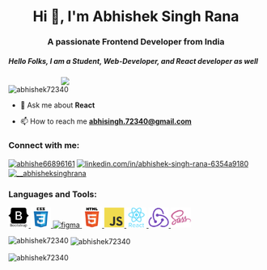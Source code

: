 <h1 align="center">Hi 👋, I'm Abhishek Singh Rana</h1>
<h3 align="center">A passionate Frontend Developer from India</h3>

<h5>Hello Folks, I am a Student, Web-Developer, and React developer as well</h5>
  
<img align='right' width='400' src='https://camo.githubusercontent.com/cae12fddd9d6982901d82580bdf321d81fb299141098ca1c2d4891870827bf17/68747470733a2f2f6d69726f2e6d656469756d2e636f6d2f6d61782f313336302f302a37513379765349765f7430696f4a2d5a2e676966'/>
<p align="left"> <img src="https://komarev.com/ghpvc/?username=abhishek72340&label=Profile%20views&color=0e75b6&style=flat" alt="abhishek72340" /> </p>

- 💬 Ask me about **React**

- 📫 How to reach me **abhisingh.72340@gmail.com**

<h3 align="left">Connect with me:</h3>
<p align="left">
<a href="https://twitter.com/abhishe66896161" target="blank"><img align="center" src="https://raw.githubusercontent.com/rahuldkjain/github-profile-readme-generator/master/src/images/icons/Social/twitter.svg" alt="abhishe66896161" height="30" width="40" /></a>
<a href="https://linkedin.com/in/linkedin.com/in/abhishek-singh-rana-6354a9180" target="blank"><img align="center" src="https://raw.githubusercontent.com/rahuldkjain/github-profile-readme-generator/master/src/images/icons/Social/linked-in-alt.svg" alt="linkedin.com/in/abhishek-singh-rana-6354a9180" height="30" width="40" /></a>
<a href="https://instagram.com/__abhisheksinghrana" target="blank"><img align="center" src="https://raw.githubusercontent.com/rahuldkjain/github-profile-readme-generator/master/src/images/icons/Social/instagram.svg" alt="__abhisheksinghrana" height="30" width="40" /></a>
</p>

<h3 align="left">Languages and Tools:</h3>
<p align="left"> <a href="https://getbootstrap.com" target="_blank" rel="noreferrer"> <img src="https://raw.githubusercontent.com/devicons/devicon/master/icons/bootstrap/bootstrap-plain-wordmark.svg" alt="bootstrap" width="40" height="40"/> </a> <a href="https://www.w3schools.com/css/" target="_blank" rel="noreferrer"> <img src="https://raw.githubusercontent.com/devicons/devicon/master/icons/css3/css3-original-wordmark.svg" alt="css3" width="40" height="40"/> </a> <a href="https://www.figma.com/" target="_blank" rel="noreferrer"> <img src="https://www.vectorlogo.zone/logos/figma/figma-icon.svg" alt="figma" width="40" height="40"/> </a> <a href="https://www.w3.org/html/" target="_blank" rel="noreferrer"> <img src="https://raw.githubusercontent.com/devicons/devicon/master/icons/html5/html5-original-wordmark.svg" alt="html5" width="40" height="40"/> </a> <a href="https://developer.mozilla.org/en-US/docs/Web/JavaScript" target="_blank" rel="noreferrer"> <img src="https://raw.githubusercontent.com/devicons/devicon/master/icons/javascript/javascript-original.svg" alt="javascript" width="40" height="40"/> </a> <a href="https://reactjs.org/" target="_blank" rel="noreferrer"> <img src="https://raw.githubusercontent.com/devicons/devicon/master/icons/react/react-original-wordmark.svg" alt="react" width="40" height="40"/> </a> <a href="https://redux.js.org" target="_blank" rel="noreferrer"> <img src="https://raw.githubusercontent.com/devicons/devicon/master/icons/redux/redux-original.svg" alt="redux" width="40" height="40"/> </a> <a href="https://sass-lang.com" target="_blank" rel="noreferrer"> <img src="https://raw.githubusercontent.com/devicons/devicon/master/icons/sass/sass-original.svg" alt="sass" width="40" height="40"/> </a> </p>

<p><img align="left" src="https://github-readme-stats.vercel.app/api/top-langs?username=abhishek72340&show_icons=true&locale=en&layout=compact" alt="abhishek72340" /></p>

<p>&nbsp;<img align="center" src="https://github-readme-stats.vercel.app/api?username=abhishek72340&show_icons=true&locale=en" alt="abhishek72340" /></p>

<p><img align="center" src="https://github-readme-streak-stats.herokuapp.com/?user=abhishek72340&" alt="abhishek72340" /></p>
